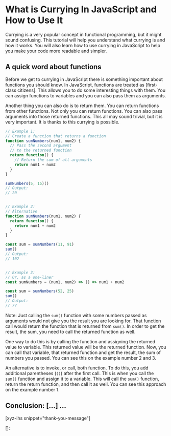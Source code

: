 # What is Currying In JavaScript and How to Use It

Currying is a very popular concept in functional programming, but it might sound confusing. This tutorial will help you understand what currying is and how it works. You will also learn how to use currying in JavaScript to help you make your code more readable and simpler.

<!--more-->
<!--
Table of Contents:
## h2
### h3
### h3
## h2
## Conclusion: [...] ...
-->

## A quick word about functions

Before we get to currying in JavaScript there is something important about functions you should know. In JavaScript, functions are treated as [first-class citizens]. This allows you to do some interesting things with them. You can assign functions to variables and you can also pass them as arguments.

Another thing you can also do is to return them. You can return functions from other functions. Not only you can return functions. You can also pass arguments into those returned functions. This all may sound trivial, but it is very important. It is thanks to this currying is possible.

```JavaScript
// Example 1:
// Create a function that returns a function
function sumNumbers(num1, num2) {
  // Pass the second argument
  // to the returned function
  return function() {
    // Return the sum of all arguments
    return num1 + num2
  }
}

sumNumbers(5, 15)()
// Output:
// 20


// Example 2:
// Alternative
function sumNumbers(num1, num2) {
  return function() {
    return num1 + num2
  }
}

const sum = sumNumbers(11, 91)
sum()
// Output:
// 102


// Example 3:
// Or, as a one-liner
const sumNumbers = (num1, num2) => () => num1 + num2

const sum = sumNumbers(52, 25)
sum()
// Output:
// 77
```

Note: Just calling the `sum()` function with some numbers passed as arguments would not give you the result you are looking for. That function call would return the function that is returned from `sum()`. In order to get the result, the sum, you need to call the returned function as well.

One way to do this is by calling the function and assigning the returned value to variable. This returned value will be the returned function. Now, you can call that variable, that returned function and get the result, the sum of numbers you passed. You can see this on the example number 2 and 3.

An alternative is to invoke, or call, both function. To do this, you add additional parentheses (`()`) after the first call. This is when you call the `sum()` function and assign it to a variable. This will call the `sum()` function, return the return function, and then call it as well. You can see this approach on the example number 1.


## Conclusion: [...] ...

[xyz-ihs snippet="thank-you-message"]

<!-- ### Links -->
[]:

<!--
### Meta:
-
-->

<!--
### Keywords:
-
-->

<!--
### Resources:
-
-->
